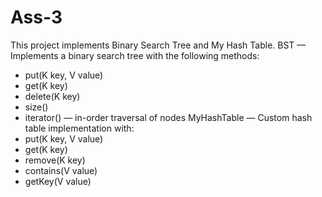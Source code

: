 # Ass-3

This project implements Binary Search Tree and My Hash Table.
BST — Implements a binary search tree with the following methods:
  - put(K key, V value)
  - get(K key)
  - delete(K key)
  - size()
  - iterator() — in-order traversal of nodes
MyHashTable — Custom hash table implementation with:
  - put(K key, V value)
  - get(K key)
  - remove(K key)
  - contains(V value)
  - getKey(V value)
